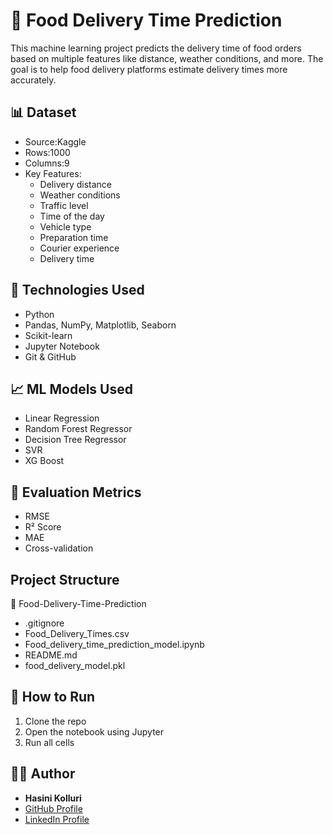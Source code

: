 # 🍔 Food Delivery Time Prediction

This machine learning project predicts the delivery time of food orders based on multiple features like distance, weather conditions, and more. The goal is to help food delivery platforms estimate delivery times more accurately.

## 📊 Dataset
- Source:Kaggle
- Rows:1000
- Columns:9
- Key Features:
  - Delivery distance
  - Weather conditions
  - Traffic level
  - Time of the day
  - Vehicle type
  - Preparation time
  - Courier experience
  - Delivery time

## 🚀 Technologies Used
- Python 
- Pandas, NumPy, Matplotlib, Seaborn
- Scikit-learn
- Jupyter Notebook
- Git & GitHub

## 📈 ML Models Used
- Linear Regression
- Random Forest Regressor
- Decision Tree Regressor
- SVR
- XG Boost

## 🧠 Evaluation Metrics
- RMSE
- R² Score
- MAE
- Cross-validation

## Project Structure
📁 Food-Delivery-Time-Prediction
- .gitignore
- Food_Delivery_Times.csv
- Food_delivery_time_prediction_model.ipynb
- README.md
- food_delivery_model.pkl


## 📌 How to Run
1. Clone the repo
2. Open the notebook using Jupyter
3. Run all cells

## 🙋‍♀️ Author
- **Hasini Kolluri**
- [GitHub Profile](https://github.com/Hasini-Kolluri)
- [LinkedIn Profile](https://www.linkedin.com/in/hasini-kolluri/)

